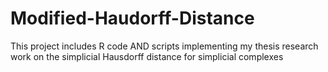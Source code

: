 # Modified-Haudorff-Distance
This project includes R code AND scripts implementing my thesis research work on the simplicial Hausdorff distance for simplicial complexes

